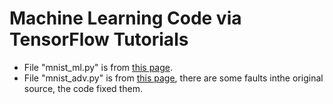 # Machine Learning Code via TensorFlow Tutorials

* File "mnist_ml.py" is from [this page](https://www.tensorflow.org/versions/r0.12/tutorials/mnist/beginners/).
* File "mnist_adv.py" is from [this page](https://www.tensorflow.org/versions/r0.12/tutorials/mnist/pros/), there are some faults inthe original source, the code fixed them.

